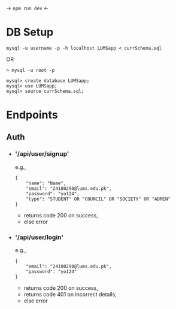 -> `npm run dev` <-

# DB Setup

```
mysql -u username -p -h localhost LUMSapp < currSchema.sql
```

OR

```
> mysql -u root -p

mysql> create database LUMSapp;
mysql> use LUMSapp;
mysql> source currSchema.sql;
```

# Endpoints

## Auth

-   ### '/api/user/signup'
    e.g.,
    ```
    {
        "name": "Name",
        "email": "24100290@lums.edu.pk",
        "password": "yo124",
        "type": "STUDENT" OR "COUNCIL" OR "SOCIETY" OR "ADMIN"
    }
    ```
    -   returns code 200 on success,
    -   else error
-   ### '/api/user/login'
    e.g.,
    ```
    {
        "email": "24100290@lums.edu.pk",
        "password": "yo124"
    }
    ```
    -   returns code 200 on success,
    -   returns code 401 on incorrect details,
    -   else error
